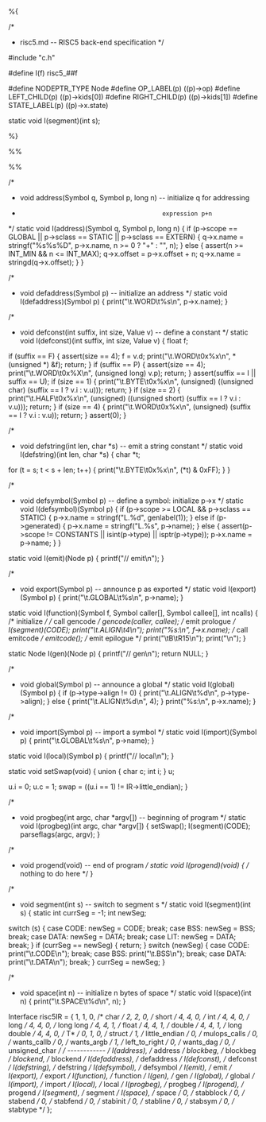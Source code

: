%{

/*
 * risc5.md -- RISC5 back-end specification
 */


#include "c.h"


#define I(f)	risc5_##f

#define NODEPTR_TYPE	Node
#define OP_LABEL(p)	((p)->op)
#define LEFT_CHILD(p)	((p)->kids[0])
#define RIGHT_CHILD(p)	((p)->kids[1])
#define STATE_LABEL(p)	((p)->x.state)


static void I(segment)(int s);

%}


%%


%%


/*
 * void address(Symbol q, Symbol p, long n) -- initialize q for addressing
 *                                             expression p+n
 */
static void I(address)(Symbol q, Symbol p, long n) {
  if (p->scope == GLOBAL ||
      p->sclass == STATIC ||
      p->sclass == EXTERN) {
    q->x.name = stringf("%s%s%D", p->x.name, n >= 0 ? "+" : "", n);
  } else {
    assert(n >= INT_MIN && n <= INT_MAX);
    q->x.offset = p->x.offset + n;
    q->x.name = stringd(q->x.offset);
  }
}


/*
 * void defaddress(Symbol p) -- initialize an address
 */
static void I(defaddress)(Symbol p) {
  print("\t.WORD\t%s\n", p->x.name);
}


/*
 * void defconst(int suffix, int size, Value v) -- define a constant
 */
static void I(defconst)(int suffix, int size, Value v) {
  float f;

  if (suffix == F) {
    assert(size == 4);
    f = v.d;
    print("\t.WORD\t0x%x\n", * (unsigned *) &f);
    return;
  }
  if (suffix == P) {
    assert(size == 4);
    print("\t.WORD\t0x%X\n", (unsigned long) v.p);
    return;
  }
  assert(suffix == I || suffix == U);
  if (size == 1) {
    print("\t.BYTE\t0x%x\n",
          (unsigned) ((unsigned char) (suffix == I ? v.i : v.u)));
    return;
  }
  if (size == 2) {
    print("\t.HALF\t0x%x\n",
          (unsigned) ((unsigned short) (suffix == I ? v.i : v.u)));
    return;
  }
  if (size == 4) {
    print("\t.WORD\t0x%x\n", (unsigned) (suffix == I ? v.i : v.u));
    return;
  }
  assert(0);
}


/*
 * void defstring(int len, char *s) -- emit a string constant
 */
static void I(defstring)(int len, char *s) {
  char *t;

  for (t = s; t < s + len; t++) {
    print("\t.BYTE\t0x%x\n", (*t) & 0xFF);
  }
}


/*
 * void defsymbol(Symbol p) -- define a symbol: initialize p->x
 */
static void I(defsymbol)(Symbol p) {
  if (p->scope >= LOCAL && p->sclass == STATIC) {
    p->x.name = stringf("L.%d", genlabel(1));
  } else
  if (p->generated) {
    p->x.name = stringf("L.%s", p->name);
  } else {
    assert(p->scope != CONSTANTS || isint(p->type) || isptr(p->type));
    p->x.name = p->name;
  }
}


static void I(emit)(Node p) {
  printf("// emit\n");
}


/*
 * void export(Symbol p) -- announce p as exported
 */
static void I(export)(Symbol p) {
  print("\t.GLOBAL\t%s\n", p->name);
}


static void I(function)(Symbol f, Symbol caller[],
                        Symbol callee[], int ncalls) {
  /* initialize */
  /* call gencode */
  gencode(caller, callee);
  /* emit prologue */
  I(segment)(CODE);
  print("\t.ALIGN\t4\n");
  print("%s:\n", f->x.name);
  /* call emitcode */
  emitcode();
  /* emit epilogue */
  print("\tB\tR15\n");
  print("\n");
}


static Node I(gen)(Node p) {
  printf("// gen\n");
  return NULL;
}


/*
 * void global(Symbol p) -- announce a global
 */
static void I(global)(Symbol p) {
  if (p->type->align != 0) {
    print("\t.ALIGN\t%d\n", p->type->align);
  } else {
    print("\t.ALIGN\t%d\n", 4);
  }
  print("%s:\n", p->x.name);
}


/*
 * void import(Symbol p) -- import a symbol
 */
static void I(import)(Symbol p) {
  print("\t.GLOBAL\t%s\n", p->name);
}


static void I(local)(Symbol p) {
  printf("// local\n");
}


static void setSwap(void) {
  union {
    char c;
    int i;
  } u;

  u.i = 0;
  u.c = 1;
  swap = ((u.i == 1) != IR->little_endian);
}


/*
 * void progbeg(int argc, char *argv[]) -- beginning of program
 */
static void I(progbeg)(int argc, char *argv[]) {
  setSwap();
  I(segment)(CODE);
  parseflags(argc, argv);
}


/*
 * void progend(void) -- end of program
 */
static void I(progend)(void) {
  /* nothing to do here */
}


/*
 * void segment(int s) -- switch to segment s
 */
static void I(segment)(int s) {
  static int currSeg = -1;
  int newSeg;

  switch (s) {
    case CODE:
      newSeg = CODE;
      break;
    case BSS:
      newSeg = BSS;
      break;
    case DATA:
      newSeg = DATA;
      break;
    case LIT:
      newSeg = DATA;
      break;
  }
  if (currSeg == newSeg) {
    return;
  }
  switch (newSeg) {
    case CODE:
      print("\t.CODE\n");
      break;
    case BSS:
      print("\t.BSS\n");
      break;
    case DATA:
      print("\t.DATA\n");
      break;
  }
  currSeg = newSeg;
}


/*
 * void space(int n) -- initialize n bytes of space
 */
static void I(space)(int n) {
  print("\t.SPACE\t%d\n", n);
}


Interface risc5IR = {
  1, 1, 0,        /* char */
  2, 2, 0,        /* short */
  4, 4, 0,        /* int */
  4, 4, 0,        /* long */
  4, 4, 0,        /* long long */
  4, 4, 1,        /* float */
  4, 4, 1,        /* double */
  4, 4, 1,        /* long double */
  4, 4, 0,        /* T* */
  0, 1, 0,        /* struct */
  1,              /* little_endian */
  0,              /* mulops_calls */
  0,              /* wants_callb */
  0,              /* wants_argb */
  1,              /* left_to_right */
  0,              /* wants_dag */
  0,              /* unsigned_char */
  /* ------------ */
  I(address),     /* address */
  blockbeg,       /* blockbeg */
  blockend,       /* blockend */
  I(defaddress),  /* defaddress */
  I(defconst),    /* defconst */
  I(defstring),   /* defstring */
  I(defsymbol),   /* defsymbol */
  I(emit),        /* emit */
  I(export),      /* export */
  I(function),    /* function */
  I(gen),         /* gen */
  I(global),      /* global */
  I(import),      /* import */
  I(local),       /* local */
  I(progbeg),     /* progbeg */
  I(progend),     /* progend */
  I(segment),     /* segment */
  I(space),       /* space */
  0,              /* stabblock */
  0,              /* stabend */
  0,              /* stabfend */
  0,              /* stabinit */
  0,              /* stabline */
  0,              /* stabsym */
  0,              /* stabtype */
};
